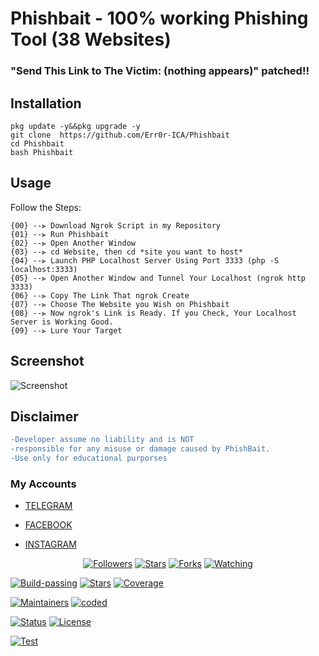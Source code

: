# Phishbait - 100% working Phishing Tool (38 Websites)
### "Send This Link to The Victim: (nothing appears)" patched!!

## Installation
```
pkg update -y&&pkg upgrade -y
git clone  https://github.com/Err0r-ICA/Phishbait
cd Phishbait
bash Phishbait
```

## Usage
Follow the Steps:
```
{00} --⫸ Download Ngrok Script in my Repository 
{01} --⫸ Run Phishbait
{02} --⫸ Open Another Window
{03} --⫸ cd Website, then cd *site you want to host*
{04} --⫸ Launch PHP Localhost Server Using Port 3333 (php -S localhost:3333)
{05} --⫸ Open Another Window and Tunnel Your Localhost (ngrok http 3333)
{06} --⫸ Copy The Link That ngrok Create
{07} --⫸ Choose The Website you Wish on Phishbait
{08} --⫸ Now ngrok's Link is Ready. If you Check, Your Localhost Server is Working Good.
{09} --⫸ Lure Your Target
```

## Screenshot 
![Screenshot](https://i.postimg.cc/8c2ZZLk9/IMG-20220105-215938.jpg)

## Disclaimer
```diff
-Developer assume no liability and is NOT
-responsible for any misuse or damage caused by PhishBait.
-Use only for educational purporses
```

### My Accounts

* [TELEGRAM](https://t.me/termuxxhacking)

* [FACEBOOK](https://www.facebook.com/termuxxhacking)

* [INSTAGRAM](https://instagram.com/termux_hacking)

<p align="center">
<a href="https://github.com/Err0r-ICA/followers"><img title="Followers" src="https://img.shields.io/github/followers/lovehacker404?color=blue&style=flat-square"></a>
<a href="https://github.com/Err0r-ICA/World/stargazers/"><img title="Stars" src="https://img.shields.io/github/stars/lovehacker404/World?color=red&style=flat-square"></a>
<a href="https://github.com/Err0r-ICA/World/network/members"><img title="Forks" src="https://img.shields.io/github/forks/lovehacker404/World?color=red&style=flat-square"></a>
<a href="https://github.com/Err0r-ICA/World/watchers"><img title="Watching" src="https://img.shields.io/github/watchers/lovehacker404/World?label=Watchers&color=blue&style=flat-square"></a>
</p>

[![Build-passing](https://img.shields.io/badge/build-passing-red.svg?style=plastic)](https://github.com/Err0r-ICA/SpeedTest/issues) [![Stars](https://img.shields.io/open-vsx/stars/Redhat/Java.svg?style=plastic&color=orange)](https://github.com/Err0r-ICA/SpeedTest/issues) [![Coverage](https://img.shields.io/azure-devops/coverage/Swellaby/Opensource/25?color=yellow&style=plastic)](https://github.com/Err0r-ICA/SpeedTest/issues)

[![Maintainers](https://img.shields.io/badge/mainteiners-HackBoyz-green.svg?style=plastic)](https://github.com/Err0r-ICA/SpeedTest/issues) [![coded](https://img.shields.io/badge/coded%20in-bash-mintgreen.svg?style=plastic)](https://github.com/Err0r-ICA/SpeedTest/issues)

[![Status](https://img.shields.io/badge/code%20status-encrypted-cyan.svg?style=plastic)](https://github.com/Err0r-ICA/SpeedTest/issues) [![License](https://img.shields.io/badge/license-MIT-blueviolet.svg?style=plastic)](https://github.com/Err0r-ICA/SpeedTest/issues)

[![Test](https://img.shields.io/badge/tested%20on-Termux,%20Kali%20Linux,%20Ubuntu,%20Parrot%20OS,%20Debian,%20ANDRAX%20Mobile-%23ff69b4.svg?style=plastic)](https://github.com/Err0r-ICA/SpeedTest/issues)
 
